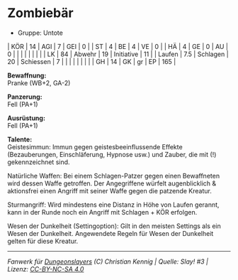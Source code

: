 # Zombiebär  
- Gruppe: Untote  

| KÖR    | 14  | AGI      | 7  | GEI        | 0   |
| ST     | 4   | BE       | 4  | VE         | 0   |
| HÄ     | 4   | GE       | 0  | AU         | 0   |
|        |     |          |    |            |     |
| LK     | 84  | Abwehr   | 19 | Initiative | 11  |
| Laufen | 7.5 | Schlagen | 20 | Schiessen  | 7   |
|        |     |          |    |            |     |
| GH     | 14  | GK       | gr | EP         | 165 |


**Bewaffnung:**  
Pranke (WB+2, GA-2)

**Panzerung:**  
Fell (PA+1)

**Ausrüstung:**  
Fell (PA+1)

**Talente:**  
Geistesimmun: Immun gegen geistesbeeinflussende Effekte (Bezauberungen, Einschläferung, Hypnose usw.) und Zauber, die mit (!) gekennzeichnet sind.

Natürliche Waffen: Bei einem Schlagen-Patzer gegen einen Bewaffneten wird dessen Waffe getroffen. Der Angegriffene würfelt augenblicklich & aktionsfrei einen Angriff mit seiner Waffe gegen die patzende Kreatur.

Sturmangriff: Wird mindestens eine Distanz in Höhe von Laufen gerannt, kann in der Runde noch ein Angriff mit Schlagen + KÖR erfolgen.

Wesen der Dunkelheit (Settingoption): Gilt in den meisten Settings als ein Wesen der Dunkelheit. Angewendete Regeln für Wesen der Dunkelheit gelten für diese Kreatur.





___
*Fanwerk für [Dungeonslayers](https://www.dungeonslayers.net/) (C) Christian Kennig | Quelle: Slay! #3 | Lizenz: [CC-BY-NC-SA 4.0](https://creativecommons.org/licenses/by-nc-sa/4.0/deed.de)*